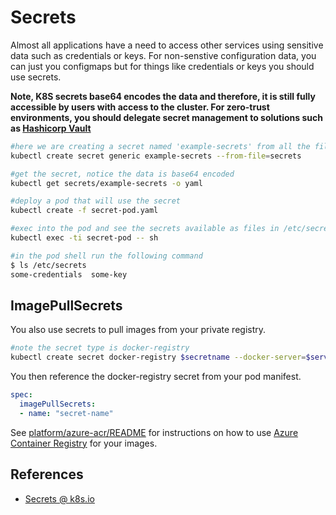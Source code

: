 # Secrets #

Almost all applications have a need to access other services using sensitive data such as credentials or keys.  For non-senstive configuration data, you can just you configmaps but for things like credentials or keys you should use secrets.

**Note, K8S secrets base64 encodes the data and therefore, it is still fully accessible by users with access to the cluster.  For zero-trust environments, you should delegate secret management to solutions such as [Hashicorp Vault](https://www.vaultproject.io/)**

```sh
#here we are creating a secret named 'example-secrets' from all the files in the directory 'secrets'
kubectl create secret generic example-secrets --from-file=secrets

#get the secret, notice the data is base64 encoded
kubectl get secrets/example-secrets -o yaml

#deploy a pod that will use the secret
kubectl create -f secret-pod.yaml

#exec into the pod and see the secrets available as files in /etc/secrets
kubectl exec -ti secret-pod -- sh

#in the pod shell run the following command
$ ls /etc/secrets
some-credentials  some-key
```

## ImagePullSecrets ##

You also use secrets to pull images from your private registry.  

```sh
#note the secret type is docker-registry
kubectl create secret docker-registry $secretname --docker-server=$server --docker-username=$username --docker-password=$password --docker-email=$email
```

You then reference the docker-registry secret from your pod manifest.

```yaml
spec:
  imagePullSecrets:
  - name: "secret-name"
```

See [platform/azure-acr/README](../platform/azure-acr/README.md) for instructions on how to use [Azure Container Registry](https://docs.microsoft.com/en-us/azure/container-registry/) for your images.

## References ##

- [Secrets @ k8s.io](https://kubernetes.io/docs/concepts/configuration/secret/)
